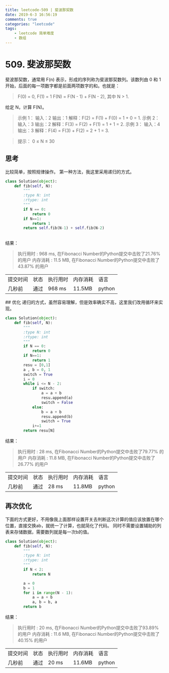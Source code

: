 ```yaml
---
title: leetcode-509 | 斐波那契数  
date: 2019-6-3 16:56:19
comments: true
categories: "leetcode"
tags: 
    - leetcode 简单难度
    - 数组
---
```

# 509. 斐波那契数
斐波那契数，通常用 F(n) 表示，形成的序列称为斐波那契数列。该数列由 0 和 1 开始，后面的每一项数字都是前面两项数字的和。也就是：

>F(0) = 0,   F(1) = 1
F(N) = F(N - 1) + F(N - 2), 其中 N > 1.

给定 N，计算 F(N)。

><span>示例 1：</span>
输入：2
输出：1
解释：F(2) = F(1) + F(0) = 1 + 0 = 1.
><span>示例 2：</span>
输入：3
输出：2
解释：F(3) = F(2) + F(1) = 1 + 1 = 2.
><span>示例 3：</span>
输入：4
输出：3
解释：F(4) = F(3) + F(2) = 2 + 1 = 3.



><span>提示：</span>
0 ≤ N ≤ 30



## 思考
比较简单，按照规律操作。
第一种方法，我这里采用递归的方式。

``` python 
class Solution(object):
    def fib(self, N):
        """
        :type N: int
        :rtype: int
        """
        if N == 0:
            return 0
        if N==1:
            return 1
        return self.fib(N-1) + self.fib(N-2)
        
```

<span class="title2">结果：</span>
>执行用时 : 968 ms, 在Fibonacci Number的Python提交中击败了21.76% 的用户
内存消耗 : 11.5 MB, 在Fibonacci Number的Python提交中击败了43.87% 的用户
<table><tr><td>提交时间</td><td>状态</td><td>执行用时</td><td>内存消耗</td><td>语言</td></tr><tr><td>几秒前</td><td>通过</td><td>968 ms</td><td>11.5MB</td><td>python</td></tr></table>
## 优化
递归的方式，虽然容易理解，但是效率确实不高，这里我们改用循环来实现。

``` python
class Solution(object):
    def fib(self, N):
        """
        :type N: int
        :rtype: int
        """
        if N == 0:
            return 0
        if N==1:
            return 1
        resu = [0,1]
        a , b = 0, 1
        switch = True
        i = 0
        while i <= N - 2:
            if switch:
                a = a + b
                resu.append(a)
                switch = False
            else:
                b = a + b
                resu.append(b)
                switch = True
            i+=1
        return resu[N]
```

<span class="title2">结果：</span>
>执行用时 : 28 ms, 在Fibonacci Number的Python提交中击败了79.77% 的用户
内存消耗 : 11.8 MB, 在Fibonacci Number的Python提交中击败了26.77% 的用户
<table><tr><td>提交时间</td><td>状态</td><td>执行用时</td><td>内存消耗</td><td>语言</td></tr><tr><td>几秒前</td><td>通过</td><td>28 ms</td><td>11.8MB</td><td>python</td></tr></table>

## 再次优化
下面的方式更好，不用像我上面那样设置开关去判断这次计算的值应该放置在哪个位置，直接交换ab，就统一了计算，也就简化了代码。
同时不需要设置辅助的列表来存储数据，需要数列就是每一次b的值。

```python
class Solution(object):
    def fib(self, N):
        """
        :type N: int
        :rtype: int
        """
        if N < 2:
            return N

        a = 0
        b = 1
        for i in range(N - 1):
            a = a + b
            a, b = b, a
        return b
```

<span class="title2">结果：</span>
>执行用时 : 20 ms, 在Fibonacci Number的Python提交中击败了93.89% 的用户
内存消耗 : 11.6 MB, 在Fibonacci Number的Python提交中击败了40.15% 的用户
<table><tr><td>提交时间</td><td>状态</td><td>执行用时</td><td>内存消耗</td><td>语言</td></tr><tr><td>几秒前</td><td>通过</td><td>20 ms</td><td>11.6MB</td><td>python</td></tr></table>
